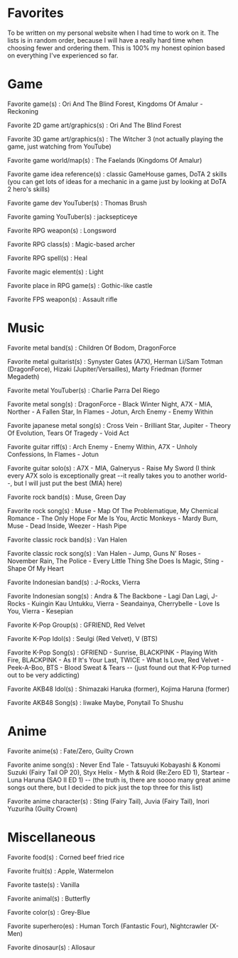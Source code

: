 # Favorites
To be written on my personal website when I had time to work on it. The lists is in random order, because I will have a really hard time when choosing fewer and ordering them. This is 100% my honest opinion based on everything I've experienced so far.

# Game
Favorite game(s) : Ori And The Blind Forest, Kingdoms Of Amalur - Reckoning

Favorite 2D game art/graphics(s) : Ori And The Blind Forest

Favorite 3D game art/graphics(s) : The Witcher 3 (not actually playing the game, just watching from YouTube)

Favorite game world/map(s) : The Faelands (Kingdoms Of Amalur)

Favorite game idea reference(s) : classic GameHouse games, DoTA 2 skills (you can get lots of ideas for a mechanic in a game just by looking at DoTA 2 hero's skills)

Favorite game dev YouTuber(s) : Thomas Brush

Favorite gaming YouTuber(s) : jacksepticeye

Favorite RPG weapon(s) : Longsword

Favorite RPG class(s) : Magic-based archer

Favorite RPG spell(s) : Heal

Favorite magic element(s) : Light

Favorite place in RPG game(s) : Gothic-like castle

Favorite FPS weapon(s) : Assault rifle

# Music
Favorite metal band(s) : Children Of Bodom, DragonForce

Favorite metal guitarist(s) : Synyster Gates (A7X), Herman Li/Sam Totman (DragonForce), Hizaki (Jupiter/Versailles), Marty Friedman (former Megadeth)

Favorite metal YouTuber(s) : Charlie Parra Del Riego

Favorite metal song(s) : DragonForce - Black Winter Night, A7X - MIA, Norther - A Fallen Star, In Flames - Jotun, Arch Enemy - Enemy Within

Favorite japanese metal song(s) : Cross Vein - Brilliant Star, Jupiter - Theory Of Evolution, Tears Of Tragedy - Void Act

Favorite guitar riff(s) : Arch Enemy - Enemy Within, A7X - Unholy Confessions, In Flames - Jotun

Favorite guitar solo(s) : A7X - MIA, Galneryus - Raise My Sword (I think every A7X solo is exceptionally great --it really takes you to another world--, but I will just put the best (MIA) here)

Favorite rock band(s) : Muse, Green Day

Favorite rock song(s) : Muse - Map Of The Problematique, My Chemical Romance - The Only Hope For Me Is You, Arctic Monkeys - Mardy Bum, Muse - Dead Inside, Weezer - Hash Pipe

Favorite classic rock band(s) : Van Halen

Favorite classic rock song(s) : Van Halen - Jump, Guns N' Roses - November Rain, The Police - Every Little Thing She Does Is Magic, Sting - Shape Of My Heart

Favorite Indonesian band(s) : J-Rocks, Vierra

Favorite Indonesian song(s) : Andra & The Backbone - Lagi Dan Lagi, J-Rocks - Kuingin Kau Untukku, Vierra - Seandainya, Cherrybelle - Love Is You, Vierra - Kesepian

Favorite K-Pop Group(s) : GFRIEND, Red Velvet

Favorite K-Pop Idol(s) : Seulgi (Red Velvet), V (BTS)

Favorite K-Pop Song(s) : GFRIEND - Sunrise, BLACKPINK - Playing With Fire, BLACKPINK - As If It's Your Last, TWICE - What Is Love, Red Velvet - Peek-A-Boo, BTS - Blood Sweat & Tears -- (just found out that K-Pop turned out to be very addicting)

Favorite AKB48 Idol(s) : Shimazaki Haruka (former), Kojima Haruna (former)

Favorite AKB48 Song(s) : Iiwake Maybe, Ponytail To Shushu

# Anime
Favorite anime(s) : Fate/Zero, Guilty Crown

Favorite anime song(s) : Never End Tale - Tatsuyuki Kobayashi & Konomi Suzuki (Fairy Tail OP 20), Styx Helix - Myth & Roid (Re:Zero ED 1), Startear - Luna Haruna (SAO II ED 1) -- (the truth is, there are soooo many great anime songs out there, but I decided to pick just the top three for this list)

Favorite anime character(s) : Sting (Fairy Tail), Juvia (Fairy Tail), Inori Yuzuriha (Guilty Crown)

# Miscellaneous
Favorite food(s) : Corned beef fried rice

Favorite fruit(s) : Apple, Watermelon

Favorite taste(s) : Vanilla

Favorite animal(s) : Butterfly

Favorite color(s) : Grey-Blue

Favorite superhero(es) : Human Torch (Fantastic Four), Nightcrawler (X-Men)

Favorite dinosaur(s) : Allosaur
